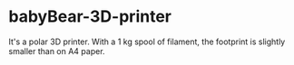 # babyBear-3D-printer
It's a polar 3D printer. With a 1 kg spool of filament, the footprint is slightly smaller than on A4 paper.
